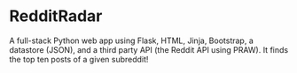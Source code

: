 # RedditRadar
 A full-stack Python web app using Flask, HTML, Jinja, Bootstrap, a datastore (JSON), and a third party API (the Reddit API using PRAW). It finds the top ten posts of a given subreddit!
